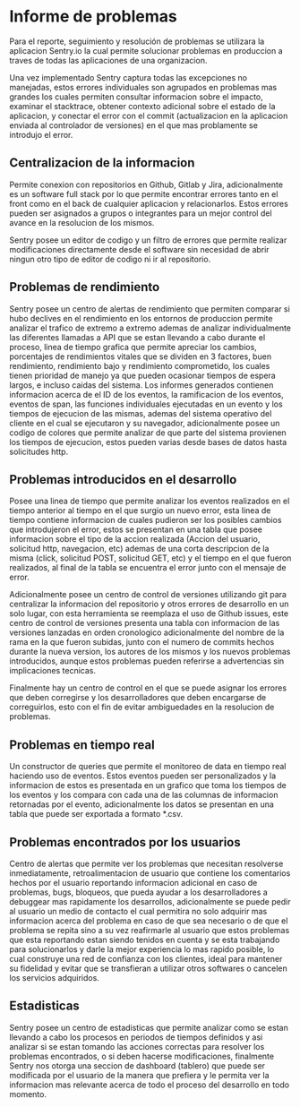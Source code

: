  # Informe de problemas
 
Para el reporte, seguimiento y resolución de problemas se utilizara la aplicacion Sentry.io la cual permite solucionar problemas en produccion a traves de todas las aplicaciones de una organizacion.
 
Una vez implementado Sentry captura todas las excepciones no manejadas, estos errores individuales son agrupados en problemas mas grandes los cuales permiten consultar informacion sobre el impacto, examinar el stacktrace, obtener contexto adicional sobre el estado de la aplicacion, y conectar el error con el commit (actualizacion en la aplicacion enviada al controlador de versiones) en el que mas problamente se introdujo el error.

## Centralizacion de la informacion
 
Permite conexion con repositorios en Github, Gitlab y Jira, adicionalmente es un software full stack por lo que permite encontrar errores tanto en el front como en el back de cualquier aplicacion y relacionarlos. Estos errores pueden ser asignados a grupos o integrantes para un mejor control del avance en la resolucion de los mismos.

Sentry posee un editor de codigo y un filtro de errores que permite realizar modificaciones directamente desde el software sin necesidad de abrir ningun otro tipo de editor de codigo ni ir al repositorio.

## Problemas de rendimiento

Sentry posee un centro de alertas de rendimiento que permiten comparar si hubo declives en el rendimiento en los entornos de produccion permite analizar el trafico de extremo a extremo ademas de analizar individualmente las diferentes llamadas a API que se estan llevando a cabo durante el proceso, linea de tiempo grafica que permite apreciar los cambios, porcentajes de rendimientos vitales que se dividen en 3 factores, buen rendimiento, rendimiento bajo y rendimiento comprometido, los cuales tienen prioridad de manejo ya que pueden ocasionar tiempos de espera largos, e incluso caidas del sistema. Los informes generados contienen informacion acerca de el ID de los eventos, la ramificacion de los eventos, eventos de span, las funciones individuales ejecutadas en un evento y los tiempos de ejecucion de las mismas, ademas del sistema operativo del cliente en el cual se ejecutaron y su navegador, adicionalmente posee un codigo de colores que permite analizar de que parte del sistema provienen los tiempos de ejecucion, estos pueden varias desde bases de datos hasta solicitudes http.

## Problemas introducidos en el desarrollo

Posee una linea de tiempo que permite analizar los eventos realizados en el tiempo anterior al tiempo en el que surgio un nuevo error, esta linea de tiempo contiene informacion de cuales pudieron ser los posibles cambios que introdujeron el error, estos se presentan en una tabla que posee informacion sobre el tipo de la accion realizada (Accion del usuario, solicitud http, navegacion, etc) ademas de una corta descripcion de la misma (click, solicitud POST, solicitud GET, etc) y el tiempo en el que fueron realizados, al final de la tabla se encuentra el error junto con el mensaje de error.

Adicionalmente posee un centro de control de versiones utilizando git para centralizar la informacion del repositorio y otros errores de desarrollo en un solo lugar, con esta herramienta se reemplaza el uso de Github issues, este centro de control de versiones presenta una tabla con informacion de las versiones lanzadas en orden cronologico adicionalmente del nombre de la rama en la que fueron subidas, junto con el numero de commits hechos durante la nueva version, los autores de los mismos y los nuevos problemas introducidos, aunque estos problemas pueden referirse a advertencias sin implicaciones tecnicas.

Finalmente hay un centro de control en el que se puede asignar los errores que deben corregirse y los desarrolladores que deben encargarse de correguirlos, esto con el fin de evitar ambiguedades en la resolucion de problemas.

## Problemas en tiempo real

Un constructor de queries que permite el monitoreo de data en tiempo real haciendo uso de eventos. Estos eventos pueden ser personalizados y la informacion de estos es presentada en un grafico que toma los tiempos de los eventos y los compara con cada una de las columnas de informacion retornadas por el evento, adicionalmente los datos se presentan en una tabla que puede ser exportada a formato *.csv.

## Problemas encontrados por los usuarios

Centro de alertas que permite ver los problemas que necesitan resolverse inmediatamente, retroalimentacion de usuario que contiene los comentarios hechos por el usuario reportando informacion adicional en caso de problemas, bugs, bloqueos, que pueda ayudar a los desarrolladores a debuggear mas rapidamente los desarrollos, adicionalmente se puede pedir al usuario un medio de contacto el cual permitira no solo adquirir mas informacion acerca del problema en caso de que sea necesario o de que el problema se repita sino a su vez reafirmarle al usuario que estos problemas que esta reportando estan siendo tenidos en cuenta y se esta trabajando para solucionarlos y darle la mejor experiencia lo mas rapido posible, lo cual construye una red de confianza con los clientes, ideal para mantener su fidelidad y evitar que se transfieran a utilizar otros softwares o cancelen los servicios adquiridos.

## Estadisticas

Sentry posee un centro de estadisticas que permite analizar como se estan llevando a cabo los procesos en periodos de tiempos definidos y asi analizar si se estan tomando las acciones correctas para resolver los problemas encontrados, o si deben hacerse modificaciones, finalmente Sentry nos otorga una seccion de dashboard (tablero) que puede ser modificada por el usuario de la manera que prefiera y le permita ver la informacion mas relevante acerca de todo el proceso del desarrollo en todo momento.